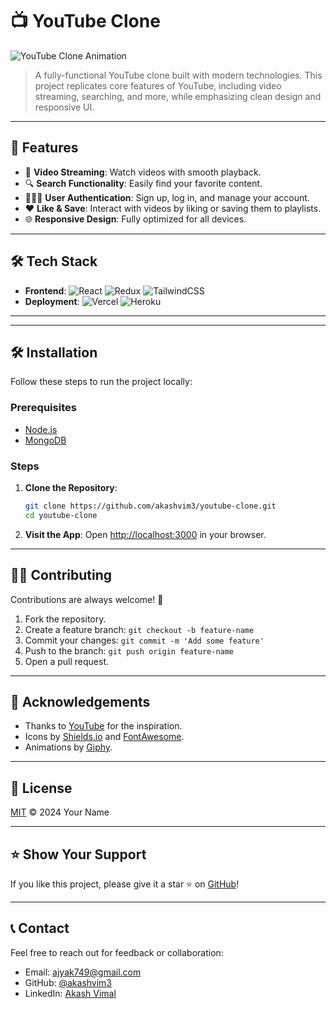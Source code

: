 # 📺 YouTube Clone

![YouTube Clone Animation](https://media.giphy.com/media/l0HlvtIPzPdt2usKs/giphy.gif)

> A fully-functional YouTube clone built with modern technologies. This project replicates core features of YouTube, including video streaming, searching, and more, while emphasizing clean design and responsive UI.

---

## 🚀 Features

- 🎥 **Video Streaming**: Watch videos with smooth playback.
- 🔍 **Search Functionality**: Easily find your favorite content.
- 🧑‍🤝‍🧑 **User Authentication**: Sign up, log in, and manage your account.
- ❤️ **Like & Save**: Interact with videos by liking or saving them to playlists.
- 🌐 **Responsive Design**: Fully optimized for all devices.

---

## 🛠️ Tech Stack

- **Frontend**: ![React](https://img.shields.io/badge/-React-61DAFB?style=flat&logo=react&logoColor=white) ![Redux](https://img.shields.io/badge/-Redux-764ABC?style=flat&logo=redux&logoColor=white) ![TailwindCSS](https://img.shields.io/badge/-TailwindCSS-38B2AC?style=flat&logo=tailwind-css&logoColor=white)
- **Deployment**: ![Vercel](https://img.shields.io/badge/-Vercel-000000?style=flat&logo=vercel&logoColor=white) ![Heroku](https://img.shields.io/badge/-Heroku-430098?style=flat&logo=heroku&logoColor=white)

---
---

## 🛠️ Installation

Follow these steps to run the project locally:

### Prerequisites
- [Node.js](https://nodejs.org/)
- [MongoDB](https://www.mongodb.com/)

### Steps

1. **Clone the Repository**:
   ```bash
   git clone https://github.com/akashvim3/youtube-clone.git
   cd youtube-clone
   ```

2. **Visit the App**:
   Open [http://localhost:3000](http://localhost:3000) in your browser.

---

## 🧑‍💻 Contributing

Contributions are always welcome! 🎉

1. Fork the repository.
2. Create a feature branch: `git checkout -b feature-name`
3. Commit your changes: `git commit -m 'Add some feature'`
4. Push to the branch: `git push origin feature-name`
5. Open a pull request.

---

## 🙌 Acknowledgements

- Thanks to [YouTube](https://www.youtube.com) for the inspiration.
- Icons by [Shields.io](https://shields.io/) and [FontAwesome](https://fontawesome.com/).
- Animations by [Giphy](https://giphy.com/).

---

## 📜 License

[MIT](LICENSE) © 2024 Your Name

---

## ⭐ Show Your Support

If you like this project, please give it a star ⭐ on [GitHub](https://github.com/akashvim3/youtube-clone)!

---

## 📞 Contact

Feel free to reach out for feedback or collaboration:

- Email: [ajyak749@gmail.com](mailto:your-email@example.com)
- GitHub: [@akashvim3](https://github.com/akashvim3)
- LinkedIn: [Akash Vimal](https://linkedin.com/in/Akashvimal)
